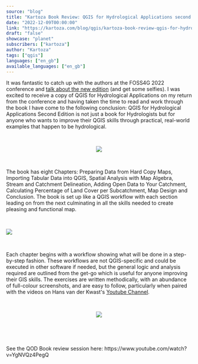 ```yaml
---
source: "blog"
title: "Kartoza Book Review: QGIS for Hydrological Applications second Edition"
date: "2022-12-09T00:00:00"
link: "https://kartoza.com/blog/qgis/kartoza-book-review-qgis-for-hydrological-applications-second-edition"
draft: "false"
showcase: "planet"
subscribers: ["kartoza"]
author: "Kartoza"
tags: ["qgis"]
languages: ["en_gb"]
available_languages: ["en_gb"]
---
```


<div class="ql-editor read-mode"><p>It was fantastic to catch up with the authors at the FOSS4G 2022 conference and <a href="https://www.youtube.com/watch?v=G1an2zLhhsk" rel="noopener noreferrer">talk about the new edition</a> (and get some selfies). I was excited to receive a copy of QGIS for Hydrological Applications on my return from the conference and having taken the time to read and work through the book I have come to the following conclusion: QGIS for Hydrological Applications Second Edition is not just a book for Hydrologists but for anyone who wants to improve their QGIS skills through practical, real-world examples that happen to be hydrological. </p><p><br/></p><p style="text-align: center;"><img src="/img/subscribers/kartoza/kartoza-book-review-qgis-for-hydrological-applications-second-edition/RSabEOm.gif"/></p><p><br/></p><p>The book has eight Chapters: Preparing Data from Hard Copy Maps, Importing Tabular Data into QGIS, Spatial Analysis with Map Algebra, Stream and Catchment Delineation, Adding Open Data to Your Catchment, Calculating Percentage of Land Cover per Subcatchment, Map Design and Conclusion. The book is set up like a QGIS workflow with each section leading on from the next culminating in all the skills needed to create pleasing and functional map.</p><p><br/></p><p><img src="/img/subscribers/kartoza/kartoza-book-review-qgis-for-hydrological-applications-second-edition/kzuELXU.webp"/></p><p><br/></p><p>Each chapter begins with a workflow showing what will be done in a step-by-step fashion. These workflows are not QGIS-specific and could be executed in other software if needed, but the general logic and analysis required are outlined from the get-go which is useful for anyone improving their GIS skills. The exercises are written methodically, with an abundance of full-colour screenshots, and are easy to follow, particularly when paired with the videos on Hans van der Kwast's <a href="https://www.youtube.com/c/HansvanderKwast" rel="noopener noreferrer">Youtube Channel</a>.</p><p><br/></p><p style="text-align: center;"><img src="/img/subscribers/kartoza/kartoza-book-review-qgis-for-hydrological-applications-second-edition/hIUqtAB.webp"/></p><p style="text-align: center;"><br/></p><p><br/></p><p>See the QOD Book review session here: https://www.youtube.com/watch?v=YgNVQz4PegQ</p></div>
